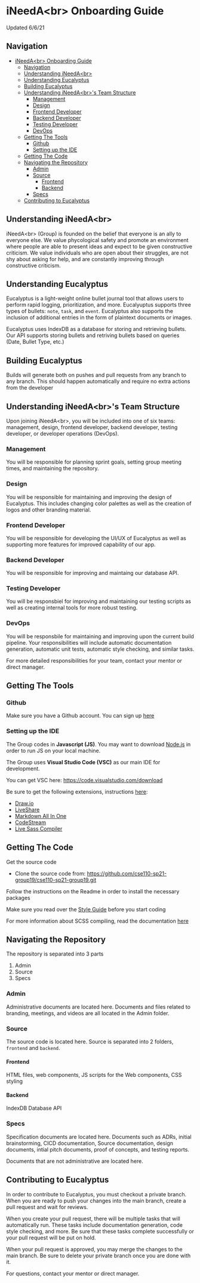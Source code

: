 # iNeedA\<br> Onboarding Guide
Updated 6/6/21

## Navigation
- [iNeedA\<br> Onboarding Guide](#ineedabr-onboarding-guide)
  - [Navigation](#navigation)
  - [Understanding iNeedA\<br>](#understanding-ineedabr)
  - [Understanding Eucalyptus](#understanding-eucalyptus)
  - [Building Eucalyptus](#building-eucalyptus)
  - [Understanding iNeedA\<br>'s Team Structure](#understanding-ineedabrs-team-structure)
    - [Management](#management)
    - [Design](#design)
    - [Frontend Developer](#frontend-developer)
    - [Backend Developer](#backend-developer)
    - [Testing Developer](#testing-developer)
    - [DevOps](#devops)
  - [Getting The Tools](#getting-the-tools)
    - [Github](#github)
    - [Setting up the IDE](#setting-up-the-ide)
  - [Getting The Code](#getting-the-code)
  - [Navigating the Repository](#navigating-the-repository)
    - [Admin](#admin)
    - [Source](#source)
      - [Frontend](#frontend)
      - [Backend](#backend)
    - [Specs](#specs)
  - [Contributing to Eucalyptus](#contributing-to-eucalyptus)


## Understanding iNeedA\<br>
iNeedA\<br> (Group) is founded on the belief that everyone is an ally to everyone else. We value phycological safety and promote an environment where people are able to present ideas and expect to be given constructive criticism. We value individuals who are open about their struggles, are not shy about asking for help, and are constantly improving through constructive criticism. 

## Understanding Eucalyptus
Eucalyptus is a light-weight online bullet journal tool that allows users to perform rapid logging, prioritization, and more. Eucalyuptus supports three types of bullets: `note`, `task`, and `event`. Eucalyptus also supports the inclusion of additional entries in the form of plaintext documents or images. 

Eucalyptus uses IndexDB as a database for storing and retrieving bullets. Our API supports storing bullets and retriving bullets based on queries (Date, Bullet Type, etc.)

## Building Eucalyptus
Builds will generate both on pushes and pull requests from any branch to any branch. This should happen automatically and require no extra actions from the developer

## Understanding iNeedA\<br>'s Team Structure
Upon joining iNeedA\<br>, you will be included into one of six teams: management, design, frontend developer, backend developer, testing developer, or developer operations (DevOps). 

### Management
You will be responsible for planning sprint goals, setting group meeting times, and maintaining the repository.

### Design
You will be responsible for maintaining and improving the design of Eucalyptus. This includes changing color palettes as well as the creation of logos and other branding material.

### Frontend Developer
You will be responsible for developing the UI/UX of Eucalyptus as well as supporting more features for improved capability of our app.

### Backend Developer
You will be responsible for improving and maintaing our database API.

### Testing Developer
You will be responsbiel for improving and maintaining our testing scripts as well as creating internal tools for more robust testing.

### DevOps
You will be responsbile for maintaining and improving upon the current build pipeline. Your responsibilities will include automatic documentation generation, automatic unit tests, automatic style checking, and similar tasks.

For more detailed responsibilities for your team, contact your mentor or direct manager.


## Getting The Tools

### Github
Make sure you have a Github account. You can sign up [here](github.com)

### Setting up the IDE
The Group codes in **Javascript (JS)**. You may want to download [Node.js](https://nodejs.org/en/download/) in order to run JS on your local machine.

The Group uses **Visual Studio Code (VSC)** as our main IDE for development. 

You can get VSC here: https://code.visualstudio.com/download

Be sure to get the following extensions, instructions [here](https://code.visualstudio.com/docs/editor/extension-gallery):
- [Draw.io](https://marketplace.visualstudio.com/items?itemName=hediet.vscode-drawio)
- [LiveShare](https://marketplace.visualstudio.com/items?itemName=MS-vsliveshare.vsliveshare)
- [Markdown All In One](https://marketplace.visualstudio.com/items?itemName=yzhang.markdown-all-in-one)
- [CodeStream](https://marketplace.visualstudio.com/items?itemName=CodeStream.codestream)
- [Live Sass Compiler](https://marketplace.visualstudio.com/items?itemName=ritwickdey.live-sass)

## Getting The Code
Get the source code
- Clone the source code from: https://github.com/cse110-sp21-group19/cse110-sp21-group19.git

Follow the instructions on the Readme in order to install the necessary packages

Make sure you read over the [Style Guide](admin/specs/../../../../specs/style_guide.md) before you start coding

For more information about SCSS compiling, read the documentation [here](https://sass-lang.com/documentation)

## Navigating the Repository
The repository is separated into 3 parts
1. Admin
2. Source
3. Specs

### Admin
Administrative documents are located here. Documents and files related to branding, meetings, and videos are all located in the Admin folder. 

### Source
The source code is located here. Source is separated into 2 folders, `frontend` and `backend`. 

#### Frontend
HTML files, web components, JS scripts for the Web components, CSS styling

#### Backend
IndexDB Database API

### Specs
Specification documents are located here. Documents such as ADRs, initial brainstorming, CICD documentation, Source documentation, design documents, intial pitch documents, proof of concepts, and testing reports. 

Documents that are not administrative are located here.

## Contributing to Eucalyptus
In order to contribute to Eucalyptus, you must checkout a private branch. When you are ready to push your changes into the main branch, create a pull request and wait for reviews. 

When you create your pull request, there will be multiple tasks that will automatically run. These tasks include documentation generation, code style checking, and more. Be sure that these tasks complete successfully or your pull request will be put on hold. 

When your pull request is approved, you may merge the changes to the main branch. Be sure to delete your private branch once you are done with it.

For questions, contact your mentor or direct manager.


